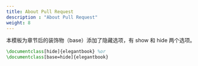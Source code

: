 ```yaml
---
title: About Pull Request
description : "About Pull Request"
weight: 8
---
```


本模板为章节后的装饰物（base）添加了隐藏选项，有 show 和 hide 两个选项。

```tex
\documentclass[hide]{elegantbook} %or
\documentclass[base=hide]{elegantbook}
```



